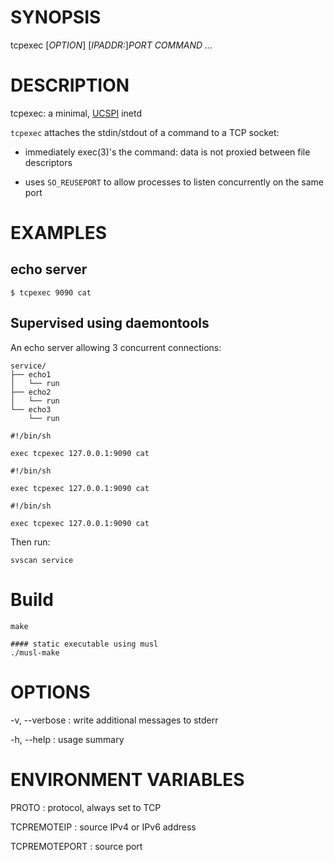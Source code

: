 # SYNOPSIS

tcpexec [*OPTION*] [*IPADDR:*]*PORT* *COMMAND* *...*

# DESCRIPTION

tcpexec: a minimal, [UCSPI](https://jdebp.uk/FGA/UCSPI.html) inetd

`tcpexec` attaches the stdin/stdout of a command to a TCP socket:

* immediately exec(3)'s the command: data is not proxied between file
  descriptors

* uses `SO_REUSEPORT` to allow processes to listen concurrently on the
  same port

# EXAMPLES

## echo server

```
$ tcpexec 9090 cat
```

## Supervised using daemontools

An echo server allowing 3 concurrent connections:

    service/
    ├── echo1
    │   └── run
    ├── echo2
    │   └── run
    └── echo3
        └── run

``` service/echo1/run
#!/bin/sh

exec tcpexec 127.0.0.1:9090 cat
```

``` service/echo2/run
#!/bin/sh

exec tcpexec 127.0.0.1:9090 cat
```

``` service/echo3/run
#!/bin/sh

exec tcpexec 127.0.0.1:9090 cat
```

Then run:

    svscan service

# Build

    make

    #### static executable using musl
    ./musl-make

# OPTIONS

-v, --verbose
: write additional messages to stderr

-h, --help
: usage summary

# ENVIRONMENT VARIABLES

PROTO
: protocol, always set to TCP

TCPREMOTEIP
: source IPv4 or IPv6 address

TCPREMOTEPORT
: source port
